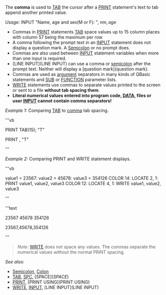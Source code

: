 The **comma** is used to [TAB](TAB) the cursor after a [PRINT](PRINT) statement's text to tab append another printed value.


*Usage:* INPUT "Name, age and sex(M or F): ", nm$, age%, sex$


* Commas in [PRINT](PRINT) statements [TAB](TAB) space values up to 15 column places with column 57 being the maximum per row. 
* A comma following the prompt text in an [INPUT](INPUT) statement does not display a question mark. A [Semicolon](Semicolon) or no prompt does.
* Commas are also used between [INPUT](INPUT) statement variables when more than one input is required.
* [LINE INPUT](LINE INPUT) can use a comma or [semicolon](semicolon) after the prompt text. Neither will display a [question mark](question mark).
* Commas are used as [argument](argument) separators in many kinds of QBasic statements and [SUB](SUB) or [FUNCTION](FUNCTION) parameter lists.
* [WRITE](WRITE) statements use commas to separate values printed to the screen or sent to a file **without tab spacing them**.
* **Literal numerical values entered into program code, [DATA](DATA), files or user [INPUT](INPUT) cannot contain comma separators!**


*Example 1:* Comparing [TAB](TAB) to [comma](comma) tab spacing.

'''vb

PRINT TAB(15); "T"

PRINT , "T" 

'''


*Example 2:* Comparing PRINT and WRITE statement displays.

'''vb

value1 = 23567: value2 = 45678: value3 = 354126
COLOR 14: LOCATE 2, 1: PRINT value1, value2, value3
COLOR 12: LOCATE 4, 1: WRITE value1, value2, value3


'''


'''text


23567        45678      354126

23567,45678,354126

'''

> *Note:* [WRITE](WRITE) does not space any values. The commas separate the numerical values without the normal PRINT spacing.



*See also:*
* [Semicolon](Semicolon), [Colon](Colon)
* [TAB](TAB), [SPC](SPC), [SPACE$](SPACE$)
* [PRINT](PRINT), [PRINT USING](PRINT USING)
* [WRITE](WRITE), [INPUT](INPUT), [LINE INPUT](LINE INPUT)




